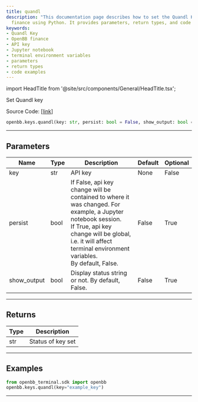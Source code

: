 ```yaml
---
title: quandl
description: "This documentation page describes how to set the Quandl Key in OpenBB"
  finance using Python. It provides parameters, return types, and code examples.
keywords:
- Quandl Key
- OpenBB finance
- API key
- Jupyter notebook
- terminal environment variables
- parameters
- return types
- code examples
---
```


import HeadTitle from '@site/src/components/General/HeadTitle.tsx';

<HeadTitle title="keys.quandl - Reference | OpenBB SDK Docs" />

Set Quandl key

Source Code: [[link](https://github.com/OpenBB-finance/OpenBBTerminal/tree/main/openbb_terminal/keys_model.py#L419)]

```python
openbb.keys.quandl(key: str, persist: bool = False, show_output: bool = False)
```

---

## Parameters

| Name | Type | Description | Default | Optional |
| ---- | ---- | ----------- | ------- | -------- |
| key | str | API key | None | False |
| persist | bool | If False, api key change will be contained to where it was changed. For example, a Jupyter notebook session.<br/>If True, api key change will be global, i.e. it will affect terminal environment variables.<br/>By default, False. | False | True |
| show_output | bool | Display status string or not. By default, False. | False | True |


---

## Returns

| Type | Description |
| ---- | ----------- |
| str | Status of key set |
---

## Examples

```python
from openbb_terminal.sdk import openbb
openbb.keys.quandl(key="example_key")
```

---
